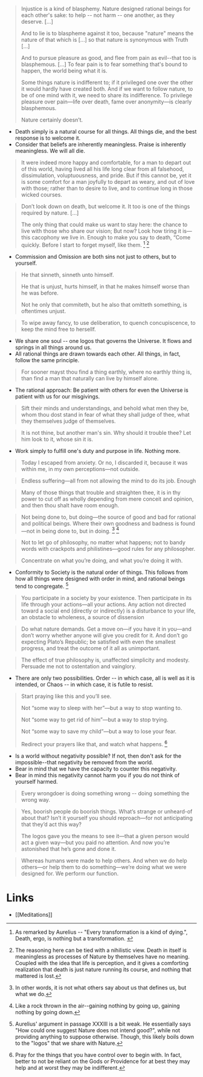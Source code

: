 > Injustice is a kind of blasphemy. Nature designed rational beings for each other's sake: to help -- not harm -- one another, as they deserve. \[...] 
> 
> And to lie is to blaspheme against it too, because "nature" means the nature of that which is  \[...] so that nature is synonymous with Truth \[...] 
> 
> And to pursue pleasure as good, and flee from pain as evil--that too is blasphemous. \[...] To fear pain is to fear something that's bound to happen, the world being what it is. 
> 
> Some things nature is indifferent to; if it privileged one over the other it would hardly have created both. And if we want to follow nature, to be of one mind with it, we need to share its indifference. To privilege pleasure over pain—life over death, fame over anonymity—is clearly blasphemous. 
> 
> Nature certainly doesn’t.

* Death simply is a natural course for all things. All things die, and the best response is to welcome it.
* Consider that beliefs are inherently meaningless. Praise is inherently meaningless. We will all die. 

> It were indeed more happy and comfortable, for a man to depart out of this world, having lived all his life long clear from all falsehood, dissimulation, voluptuousness, and pride. But if this cannot be, yet it is some comfort for a man joyfully to depart as weary, and out of love with those; rather than to desire to live, and to continue long in those wicked courses. 


> Don’t look down on death, but welcome it. It too is one of the things required by nature. \[...] 
> 
> The only thing that could make us want to stay here: the chance to live with those who share our vision; But now?  Look how tiring it is—this cacophony we live in. Enough to make you say to death, “Come quickly. Before I start to forget myself, like them. [^9d] [^9e]

[^9d]: As  remarked by Aurelius -- "Every transformation is a kind of dying.", Death, ergo, is nothing but a transformation. [^9e]
[^9e]: The reasoning here can be tied with a nihilistic view. Death in itself is meaningless as processes of Nature by themselves have no meaning. Coupled with the idea that life is perception, and it gives a comforting realization that death is just nature running its course, and nothing that mattered is lost.


* Commission and Omission are both sins not just to others, but to yourself.
> He that sinneth, sinneth unto himself. 
> 
> He that is unjust, hurts himself, in that he makes himself worse than he was before.
> 
> Not he only that commiteth, but he also that omitteth something, is oftentimes unjust.

> To wipe away fancy, to use deliberation, to quench concupiscence, to keep the mind free to hersellf.

* We share one soul -- one logos that governs the Universe. It flows and springs in all things around us.
* All rational things are drawn towards each other. All things, in fact, follow the same principle.

>  For sooner mayst thou find a thing earthly, where no earthly thing is, than find a man that naturally can live by himself alone.

* The rational approach: Be patient with others for even the Universe is patient with us for our misgivings. 
> Sift their minds and understandings, and behold what men they be, whom thou dost stand in fear of what they shall judge of thee, what they themselves judge of themselves.

> It is not thine, but another man's sin. Why should it trouble thee? Let him look to it, whose sin it is.

* Work simply to fulfill one's duty and purpose in life. Nothing more.

> Today I escaped from anxiety. Or no, I discarded it, because it was within me, in my own perceptions—not outside.

> Endless suffering—all from not allowing the mind to do its job. Enough

> Many of those things that trouble and straighten thee, it is in thy power to cut off as wholly depending from mere conceit and opinion, and then thou shalt have room enough.

> Not being done to, but doing—the source of good and bad for rational and political beings. Where their own goodness and badness is found—not in being done to, but in doing. [^9b] [^9c]

> Not to let go of philosophy, no matter what happens; not to bandy words with crackpots and philistines—good rules for any philosopher.
> 
> Concentrate on what you’re doing, and what you’re doing it with.

[^9b]: In other words, it is not what others say about us that defines us, but what we do. 
[^9c]: Like a rock thrown in the air--gaining nothing by going up, gaining nothing by going down.

* Conformity to Society is the natural order of things. This follows from how all things were designed with order in mind, and rational beings tend to congregate. [^9f]

[^9f]: Aurelius' argument in passage XXXIII is a bit weak. He essentially says "How could one suggest Nature does not intend good?", while not providing anything to suppose otherwise. Though, this likely boils down to the "logos" that we share with Nature.

> You participate in a society by your existence. Then participate in its life through your actions—all your actions. Any action not directed toward a social end (directly or indirectly) is a disturbance to your life, an obstacle to wholeness, a source of dissension

> Do what nature demands. Get a move on—if you have it in you—and don’t worry whether anyone will give you credit for it. And don’t go expecting Plato’s Republic; be satisfied with even the smallest progress, and treat the outcome of it all as unimportant. 

> The effect of true philosophy is, unaffected simplicity and modesty. Persuade me not to ostentation and vainglory.

* There are only two possibilities. Order -- in which case, all is well as it is intended, or Chaos -- in which case, it is futile to resist.

> Start praying like this and you’ll see.
> 
> Not “some way to sleep with her”—but a way to stop wanting to. 
> 
> Not “some way to get rid of him”—but a way to stop trying. 
> 
> Not “some way to save my child”—but a way to lose your fear.
> 
> Redirect your prayers like that, and watch what happens. [^9g]

[^9g]: Pray for the things that you have control over to begin with. In fact, better to not be reliant on the Gods or Providence for at best they may help and at worst they may be indifferent.

* Is a world without negativity possible? If not, then don't ask for the impossible--that negativity be removed from the world.
* Bear in mind that we have the capacity to counter this negativity.
* Bear in mind this negativity cannot harm you if you do not think of yourself harmed.

> Every wrongdoer is doing something wrong -- doing something the wrong way. 

> Yes, boorish people do boorish things. What’s strange or unheard-of about that? Isn’t it yourself you should reproach—for not anticipating that they’d act this way? 
> 
> The logos gave you the means to see it—that a given person would act a given way—but you paid no attention. And now you’re astonished that he’s gone and done it.

> Whereas humans were made to help others. And when we do help others—or help them to do something—we’re doing what we were designed for. We perform our function.

# Links
* [[Meditations]]